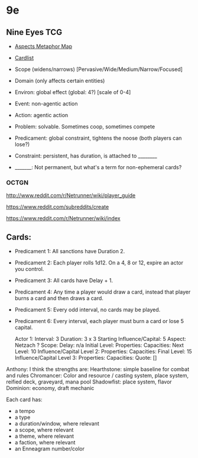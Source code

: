 # 9e
## Nine Eyes TCG

* [Aspects Metaphor Map](https://docs.google.com/spreadsheets/d/1cbXYDtiR8HUBW3_iQcRujQPpJ2qiuboeB13vstre3vE/edit?usp=sharing)
* [Cardlist](https://docs.google.com/spreadsheets/d/1NGBV80zlQ3MBXa2TnNz0zUPD9hAA7bRE9Ykypy0irZs/edit?usp=sharing)

* Scope (widens/narrows) [Pervasive/Wide/Medium/Narrow/Focused]
* Domain (only affects certain entities)
* Environ: global effect (global: 4?) [scale of 0-4]
* Event: non-agentic action
* Action: agentic action
* Problem: solvable. Sometimes coop, sometimes compete
* Predicament: global constraint, tightens the noose (both players can lose?)
* Constraint: persistent, has duration, is attached to ________
* _______: Not permanent, but what's a term for non-ephemeral cards?


### OCTGN

http://www.reddit.com/r/Netrunner/wiki/player_guide

https://www.reddit.com/subreddits/create

https://www.reddit.com/r/Netrunner/wiki/index

## Cards:

* Predicament 1: All sanctions have Duration 2.
* Predicament 2: Each player rolls 1d12. On a 4, 8 or 12, expire an actor you control.
* Predicament 3: All cards have Delay + 1.
* Predicament 4: Any time a player would draw a card, instead that player burns a card and then draws a card.
* Predicament 5: Every odd interval, no cards may be played.
* Predicament 6: Every interval, each player must burn a card or lose 5 capital.


    Actor 1:
	Interval: 3
	Duration: 3 x 3
	Starting Influence/Capital: 5
	Aspect: Netzach
	? Scope:
	Delay: n/a
	Initial Level:
		Properties:
		Capacities:
		Next Level: 10 Influence/Capital
	Level 2:
		Properties:
		Capacities:
		Final Level: 15 Influence/Capital
	Level 3:
		Properties:
		Capacities:
	Quote: []

Anthony:
	I think the strengths are:
	Hearthstone: simple baseline for combat and rules
	Chromancer: Color and resource / casting system, place system, reified deck, graveyard, mana pool
	Shadowfist: place system, flavor
	Dominion: economy, draft mechanic

Each card has:
 - a tempo
 - a type
 - a duration/window, where relevant
 - a scope, where relevant
 - a theme, where relevant
 - a faction, where relevant
 - an Enneagram number/color
